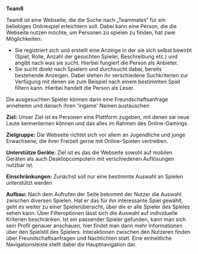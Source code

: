 **Team8**

Team8 ist eine Webseite, die die Suche nach „Teammates“ für ein beliebiges Onlinespiel erleichtern soll. Dabei kann eine Person, die die Webseite nutzen möchte, um Personen zu spielen zu finden, hat zwei Möglichkeiten:
*  Sie registriert sich und erstellt eine Anzeige in der sie sich selbst bewirbt (Spiel, Rolle, Anzahl der gesuchten Spieler, Beschreibung etc.) und angibt nach was sie sucht. Hierbei fungiert die Person als Anbieter.
*  Sie sucht direkt nach Spielern und durchsucht dabei, bereits bestehende Anzeigen. Dabei stehen ihr verschiedene Suchkriterien zur Verfügung mit denen sie zum Beispiel nach einem bestimmten Spiel filtern kann. Hierbei handelt die Person als Leser.

Die ausgesuchten Spieler können dann eine Freundschaftsanfrage annehemn und danach ihren 'ingame' Namen austauschen

**Ziel:** Unser Ziel ist es Personen eine Plattform zugeben, mit denen sie neue Leute kennenlernen können und das alles im Rahmen des Online-Gamings.

**Zielgruppe:** Die Webseite richtet sich vor allem an Jugendliche und junge Erwachsene, die ihrer Freizeit gerne mit Online-Spielen vertreiben. 

**Unterstütze Geräte:** Ziel ist es das die Webseite sowohl auf mobilen Geräten als auch Desktopcomputern mit verschiedenen Auflösungen nutzbar ist.

**Einschränkungen:** Zunächst soll nur eine bestimmte Auswahl an Spielen unterstützt werden


**Aufbau:** Nach dem Aufrufen der Seite bekommt der Nutzer die Auswahl zwischen diversen Spielen. Hat er das für ihn 
interessante Spiel gewählt, geht es weiter zu einer Spielerübersicht, über die er alle Spieler des Spieles 
sehen kann.
Über Filteroptionen lässt sich die Auswahl auf individuelle Kriterien beschränken.
Ist ein passender Spieler gefunden, kann man sich sein Profil genauer anschauen, hier findet man dann mehr 
Informationen über den Spielstil des Spielers.
Interaktionen zwischen den Nutzeren finden über Freundschaftsanfragen und Nachtichten statt.
Eine einheitliche Navigationsleiste stellt dabei die Hauptnavigation dar.